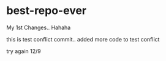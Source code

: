 # best-repo-ever

My 1st Changes.. Hahaha


this is test conflict commit.. added more code to test conflict

try again 12/9 
